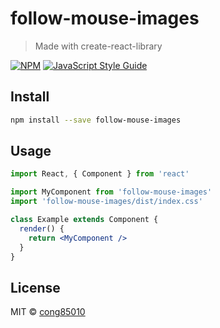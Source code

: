 # follow-mouse-images

> Made with create-react-library

[![NPM](https://img.shields.io/npm/v/follow-mouse-images.svg)](https://www.npmjs.com/package/follow-mouse-images) [![JavaScript Style Guide](https://img.shields.io/badge/code_style-standard-brightgreen.svg)](https://standardjs.com)

## Install

```bash
npm install --save follow-mouse-images
```

## Usage

```jsx
import React, { Component } from 'react'

import MyComponent from 'follow-mouse-images'
import 'follow-mouse-images/dist/index.css'

class Example extends Component {
  render() {
    return <MyComponent />
  }
}
```

## License

MIT © [cong85010](https://github.com/cong85010)
